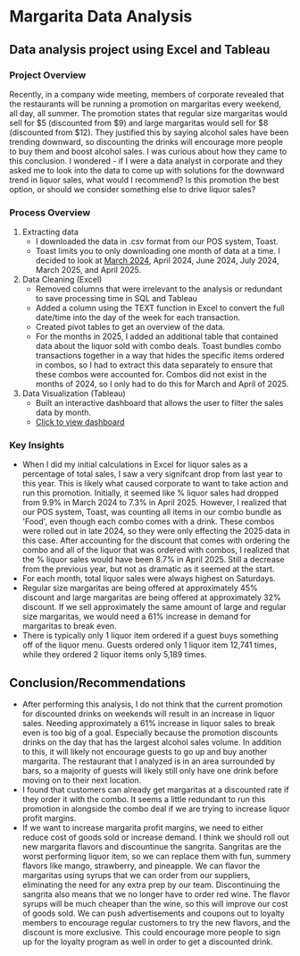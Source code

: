 # Margarita Data Analysis
## Data analysis project using Excel and Tableau

### Project Overview
Recently, in a company wide meeting, members of corporate revealed that the restaurants will be running a promotion on margaritas every weekend, all day, all summer. The promotion states that regular size margaritas would sell for $5  (discounted from $9) and large margaritas would sell for $8 (discounted from $12).
They justified this by saying alcohol sales have been trending downward, so discounting the drinks will encourage more people to buy them and boost alcohol sales.
I was curious about how they came to this conclusion. I wondered - if I were a data analyst in corporate and they asked me to look into the data to come up with solutions for the downward trend in liquor sales, what would I recommend? Is this promotion the best option, or should we consider something else to drive liquor sales?

### Process Overview
1. Extracting data
   - I downloaded the data in .csv format from our POS system, Toast.
   - Toast limits you to only downloading one month of data at a time. I decided to look at [March 2024](ItemSelectionDetails_2024_03_01-2024_03_31.xlsx), April 2024, June 2024, July 2024, March 2025, and April 2025.
2. Data Cleaning (Excel)
   - Removed columns that were irrelevant to the analysis or redundant to save processing time in SQL and Tableau
   - Added a column using the TEXT function in Excel to convert the full date/time into the day of the week for each transaction.
   - Created pivot tables to get an overview of the data.
   - For the months in 2025, I added an additional table that contained data about the liquor sold with combo deals. Toast bundles combo transactions together in a way that hides the specific items ordered in combos, so I had to extract this data separately to ensure that these combos were accounted for. Combos did not exist in the months of 2024, so I only had to do this for March and April of 2025.
3. Data Visualization (Tableau)
   - Built an interactive dashboard that allows the user to filter the sales data by month.
   - [Click to view dashboard](https://public.tableau.com/app/profile/tina.gray5009/viz/LiquorSalesAnalysis_17493409162170/Dashboard1)

### Key Insights
- When I did my initial calculations in Excel for liquor sales as a percentage of total sales, I saw a very signifcant drop from last year to this year. This is likely what caused corporate to want to take action and run this promotion. Initially, it seemed like % liquor sales had dropped from 9.9% in March 2024 to 7.3% in April 2025. However, I realized that our POS system, Toast, was counting all items in our combo bundle as 'Food', even though each combo comes with a drink. These combos were rolled out in late 2024, so they were only effecting the 2025 data in this case. After accounting for the discount that comes with ordering the combo and all of the liquor that was ordered with combos, I realized that the % liquor sales would have been 8.7% in April 2025. Still a decrease from the previous year, but not as dramatic as it seemed at the start.
- For each month, total liquor sales were always highest on Saturdays.
- Regular size margaritas are being offered at approximately 45% discount and large margaritas are being offered at approximately 32% discount. If we sell approximately the same amount of large and regular size margaritas, we would need a 61% increase in demand for margaritas to break even.
- There is typically only 1 liquor item ordered if a guest buys something off of the liquor menu. Guests ordered only 1 liquor item 12,741 times, while they ordered 2 liquor items only 5,189 times.

## Conclusion/Recommendations
- After performing this analysis, I do not think that the current promotion for discounted drinks on weekends will result in an increase in liquor sales. Needing approximately a 61% increase in liquor sales to break even is too big of a goal. Especially because the promotion discounts drinks on the day that has the largest alcohol sales volume. In addition to this, it will likely not encourage guests to go up and buy another margarita. The restaurant that I analyzed is in an area surrounded by bars, so a majority of guests will likely still only have one drink before moving on to their next location.
- I found that customers can already get margaritas at a discounted rate if they order it with the combo. It seems a little redundant to run this promotion in alongside the combo deal if we are trying to increase liquor profit margins.
- If we want to increase margarita profit margins, we need to either reduce cost of goods sold or increase demand. I think we should roll out new margarita flavors and discountinue the sangrita. Sangritas are the worst performing liquor item, so we can replace them with fun, summery flavors like mango, strawberry, and pineapple. We can flavor the margaritas using syrups that we can order from our suppliers, eliminating the need for any extra prep by our team. Discontinuing the sangrita also means that we no longer have to order red wine. The flavor syrups will be much cheaper than the wine, so this will improve our cost of goods sold. We can push advertisements and coupons out to loyalty members to encourage regular customers to try the new flavors, and the discount is more exclusive. This could encourage more people to sign up for the loyalty program as well in order to get a discounted drink.
